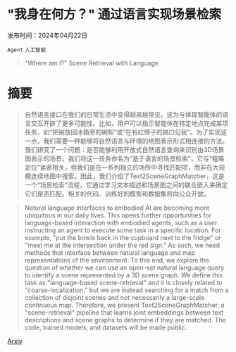 # "我身在何方？" 通过语言实现场景检索

发布时间：2024年04月22日

`Agent` `人工智能`

> "Where am I?" Scene Retrieval with Language

# 摘要

> 自然语言接口在我们的日常生活中变得越来越常见，这为与体现智能体的语言交互开辟了更多可能性。比如，用户可以指示智能体在特定地点完成某项任务，如“把碗放回冰箱旁的碗柜”或“在有红牌子的路口见我”。为了实现这一点，我们需要一种能够将自然语言与环境的地图表示形式相连接的方法。我们研究了一个问题：是否能够利用开放式自然语言查询来识别由3D场景图表示的场景。我们将这一任务命名为“基于语言的场景检索”，它与“粗略定位”紧密相关，但我们是在一系列独立的场所中寻找匹配项，而非在大规模连续地图中搜索。因此，我们介绍了Text2SceneGraphMatcher，这是一个“场景检索”流程，它通过学习文本描述和场景图之间的联合嵌入来确定它们是否匹配。相关的代码、训练好的模型和数据集将向公众开放。

> Natural language interfaces to embodied AI are becoming more ubiquitous in our daily lives. This opens further opportunities for language-based interaction with embodied agents, such as a user instructing an agent to execute some task in a specific location. For example, "put the bowls back in the cupboard next to the fridge" or "meet me at the intersection under the red sign." As such, we need methods that interface between natural language and map representations of the environment. To this end, we explore the question of whether we can use an open-set natural language query to identify a scene represented by a 3D scene graph. We define this task as "language-based scene-retrieval" and it is closely related to "coarse-localization," but we are instead searching for a match from a collection of disjoint scenes and not necessarily a large-scale continuous map. Therefore, we present Text2SceneGraphMatcher, a "scene-retrieval" pipeline that learns joint embeddings between text descriptions and scene graphs to determine if they are matched. The code, trained models, and datasets will be made public.

[Arxiv](https://arxiv.org/abs/2404.14565)
